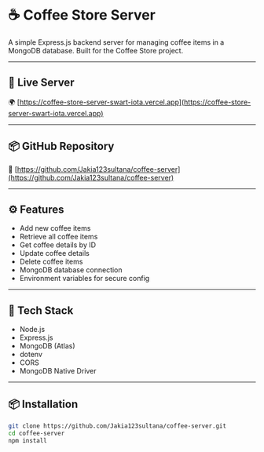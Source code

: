 # ☕ Coffee Store Server

A simple Express.js backend server for managing coffee items in a MongoDB database. Built for the Coffee Store project.

---

## 🔗 Live Server

🌍 [https://coffee-store-server-swart-iota.vercel.app](https://coffee-store-server-swart-iota.vercel.app)

---

## 📦 GitHub Repository

📁 [https://github.com/Jakia123sultana/coffee-server](https://github.com/Jakia123sultana/coffee-server)

---

## ⚙️ Features

- Add new coffee items
- Retrieve all coffee items
- Get coffee details by ID
- Update coffee details
- Delete coffee items
- MongoDB database connection
- Environment variables for secure config

---

## 🚀 Tech Stack

- Node.js
- Express.js
- MongoDB (Atlas)
- dotenv
- CORS
- MongoDB Native Driver

---

## 📦 Installation

```bash
git clone https://github.com/Jakia123sultana/coffee-server.git
cd coffee-server
npm install
